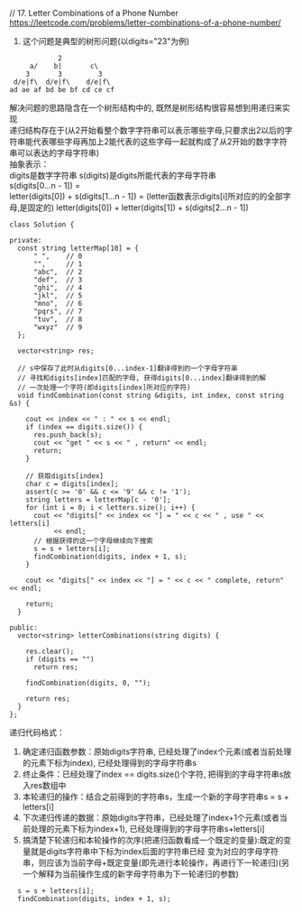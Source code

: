 // 17. Letter Combinations of a Phone Number  
https://leetcode.com/problems/letter-combinations-of-a-phone-number/  

1. 这个问题是典型的树形问题(以digits="23"为例)
```
            2
     a/    b|       c\
    3       3         3
 d/e|f\  d/e|f\    d/e|f\
ad ae af bd be bf cd ce cf
```
解决问题的思路隐含在一个树形结构中的, 既然是树形结构很容易想到用递归来实现  
递归结构存在于(从2开始看整个数字字符串可以表示哪些字母,只要求出2以后的字符串能代表哪些字母再加上2能代表的这些字母一起就构成了从2开始的数字字符串可以表达的字母字符串)  
抽象表示：  
digits是数字字符串
s(digits)是digits所能代表的字母字符串  
s(digits[0...n - 1]) =  
letter(digits[0]) + s(digits[1...n - 1]) = 
(letter函数表示digits[i]所对应的的全部字母,是固定的) 
letter(digits[0]) + letter(digits[1]) + s(digits[2...n - 1])
```
class Solution {

private:
  const string letterMap[10] = {
      " ",    // 0
      "",     // 1
      "abc",  // 2
      "def",  // 3
      "ghi",  // 4
      "jkl",  // 5
      "mno",  // 6
      "pqrs", // 7
      "tuv",  // 8
      "wxyz"  // 9
  };

  vector<string> res;

  // s中保存了此时从digits[0...index-1]翻译得到的一个字母字符串
  // 寻找和digits[index]匹配的字母, 获得digits[0...index]翻译得到的解
  // 一次处理一个字符(即digits[index]所对应的字符)
  void findCombination(const string &digits, int index, const string &s) {

    cout << index << " : " << s << endl;
    if (index == digits.size()) {
      res.push_back(s);
      cout << "get " << s << " , return" << endl;
      return;
    }

    // 获取digits[index]
    char c = digits[index];
    assert(c >= '0' && c <= '9' && c != '1');
    string letters = letterMap[c - '0'];
    for (int i = 0; i < letters.size(); i++) {
      cout << "digits[" << index << "] = " << c << " , use " << letters[i]
           << endl;
      // 根据获得的这一个字母继续向下搜索
      s = s + letters[i];
      findCombination(digits, index + 1, s);
    }

    cout << "digits[" << index << "] = " << c << " complete, return" << endl;

    return;
  }

public:
  vector<string> letterCombinations(string digits) {

    res.clear();
    if (digits == "")
      return res;

    findCombination(digits, 0, "");

    return res;
  }
};
```

递归代码格式：
1. 确定递归函数参数：原始digits字符串, 已经处理了index个元素(或者当前处理的元素下标为index), 已经处理得到的字母字符串s
2. 终止条件：已经处理了index == digits.size()个字符, 把得到的字母字符串s放入res数组中
3. 本轮递归的操作：结合之前得到的字符串s，生成一个新的字母字符串s = s + letters[i]
4. 下次递归传递的数据：原始digits字符串，已经处理了index+1个元素(或者当前处理的元素下标为index+1), 
  已经处理得到的字母字符串s+letters[i]
5. 搞清楚下轮递归和本轮操作的次序(把递归函数看成一个既定的变量):既定的变量就是digits字符串中下标为index后面的字符串已经
  变为对应的字母字符串，则应该为当前字母+既定变量(即先进行本轮操作，再进行下一轮递归)(另一个解释为当前操作生成的新字母字符串为下一轮递归的参数)
  ```
    s = s + letters[i];
    findCombination(digits, index + 1, s);
  ```